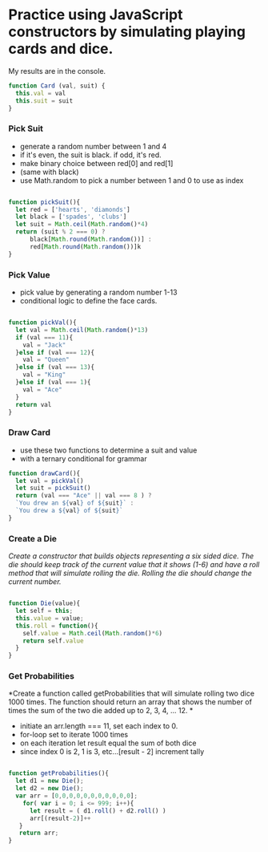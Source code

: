 # Practice using JavaScript constructors by simulating playing cards and dice. 



My results are in the console.

```js
function Card (val, suit) {
  this.val = val
  this.suit = suit
}
```

### Pick Suit
* generate a random number between 1 and 4
* if it's even, the suit is black. if odd, it's red.
* make binary choice between red[0] and red[1]  
* (same with black)
* use Math.random to pick a number between 1 and 0 to use as index

```js

function pickSuit(){
  let red = ['hearts', 'diamonds']
  let black = ['spades', 'clubs']
  let suit = Math.ceil(Math.random()*4)
  return (suit % 2 === 0) ?
      black[Math.round(Math.random())] :
      red[Math.round(Math.random())]k
}
```

### Pick Value
* pick value by generating a random number 1-13
* conditional logic to define the face cards.

```js

function pickVal(){
  let val = Math.ceil(Math.random()*13)
  if (val === 11){
    val = "Jack"
  }else if (val === 12){
    val = "Queen"
  }else if (val === 13){
    val = "King"
  }else if (val === 1){
    val = "Ace"
  }
  return val
}
```

### Draw Card
* use these two functions to determine a suit and value
* with a ternary conditional for grammar

```js
function drawCard(){
  let val = pickVal()
  let suit = pickSuit()
  return (val === "Ace" || val === 8 ) ?
  `You drew an ${val} of ${suit}` : 
  `You drew a ${val} of ${suit}`
}
```

### Create a Die
*Create a constructor that builds objects representing a six sided dice. The die should keep track of the current value that it shows (1-6) and have a roll method that will simulate rolling the die. Rolling the die should change the current number.*

```js

function Die(value){
  let self = this;
  this.value = value;
  this.roll = function(){
    self.value = Math.ceil(Math.random()*6)
    return self.value
  }
}
```

### Get Probabilities
*Create a function called getProbabilities that will simulate rolling two dice 1000 times. The function should return an array that shows the number of times the sum of the two die added up to 2, 3, 4, ... 12. *

* initiate an arr.length === 11, set each index to 0.
* for-loop set to iterate 1000 times
* on each iteration let result equal the sum of both dice
* since index 0 is 2, 1 is 3, etc...[result - 2] increment tally

```js

function getProbabilities(){
  let d1 = new Die();
  let d2 = new Die();
  var arr = [0,0,0,0,0,0,0,0,0,0,0];
    for( var i = 0; i <= 999; i++){
      let result = ( d1.roll() + d2.roll() )
      arr[(result-2)]++   
   }
   return arr;
}
```
